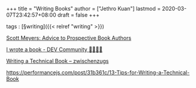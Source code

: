 +++
title = "Writing Books"
author = ["Jethro Kuan"]
lastmod = 2020-03-07T23:42:57+08:00
draft = false
+++

tags
: [§writing]({{< relref "writing" >}})


[Scott Meyers: Advice to Prospective Book Authors](https://www.aristeia.com/authorAdvice.html)

[I wrote a book - DEV Community 👩‍💻👨‍💻](https://dev.to/trickvi/i-wrote-a-book-lfg)

[Writing a Technical Book – zwischenzugs](https://zwischenzugs.com/2016/05/15/writing-a-technical-book/)

<https://performancejs.com/post/31b361c/13-Tips-for-Writing-a-Technical-Book>
